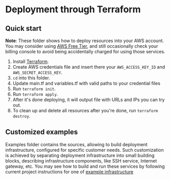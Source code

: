 # Deployment through Terraform

## Quick start

**Note**: These folder shows how to deploy resources into your AWS account.
You may consider using [AWS Free Tier](https://aws.amazon.com/free/),
and still occasionally check your billing console to avoid being
accidentally charged for using those services.

1. Install [Terraform](https://www.terraform.io/).
2. Create AWS credentials file and insert there your `AWS_ACCESS_KEY_ID` and `AWS_SECRET_ACCESS_KEY`.
3. `cd` into this folder.
4. Update main.tf and variables.tf with valid paths to your credential files
5. Run `terraform init`.
6. Run `terraform apply`.
7. After it's done deploying, it will output file with URLs and IPs you can try out.
8. To clean up and delete all resources after you're done, run `terraform destroy`.

## Customized examples

Examples folder contains the sources, allowing to build deployment
infrastructure, configured for specific customer needs. Such customization
is achieved by separating deployment infrastructure into small building
blocks, describing infrastructure components, like SSH service, Internet
gateway, etc. You may see how to build and run these services by
following current project instructions for one of
[example infrastructure](https://github.com/vsilverman/jenkins-ci/tree/master/terraform/examples/two-tier)
